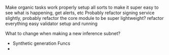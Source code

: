 Make organic tasks work properly
setup all sorts to make it super easy to see what is happening, get alerts, etc
Probably refactor signing service slightly, probably refactor the core module to be super lightweight?
refactor everything
easy validator setup and running

What to change when making a new inference subnet?
- Synthetic generation Funcs
- 